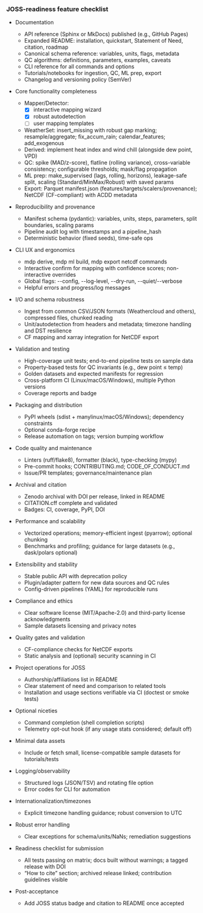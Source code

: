  ### JOSS-readiness feature checklist

 - Documentation
   - API reference (Sphinx or MkDocs) published (e.g., GitHub Pages)
   - Expanded README: installation, quickstart, Statement of Need, citation, roadmap
   - Canonical schema reference: variables, units, flags, metadata
   - QC algorithms: definitions, parameters, examples, caveats
   - CLI reference for all commands and options
   - Tutorials/notebooks for ingestion, QC, ML prep, export
   - Changelog and versioning policy (SemVer)

 - Core functionality completeness
   - Mapper/Detector:
     - [x] interactive mapping wizard
     - [x] robust autodetection
     - [ ] user mapping templates
   - WeatherSet: insert_missing with robust gap marking; resample/aggregate; fix_accum_rain; calendar_features; add_exogenous
   - Derived: implement heat index and wind chill (alongside dew point, VPD)
   - QC: spike (MAD/z-score), flatline (rolling variance), cross-variable consistency; configurable thresholds; mask/flag propagation
   - ML prep: make_supervised (lags, rolling, horizons), leakage-safe split, scaling (Standard/MinMax/Robust) with saved params
   - Export: Parquet manifest.json (features/targets/scalers/provenance); NetCDF (CF-compliant) with ACDD metadata

 - Reproducibility and provenance
   - Manifest schema (pydantic): variables, units, steps, parameters, split boundaries, scaling params
   - Pipeline audit log with timestamps and a pipeline_hash
   - Deterministic behavior (fixed seeds), time-safe ops

 - CLI UX and ergonomics
   - mdp derive, mdp ml build, mdp export netcdf commands
   - Interactive confirm for mapping with confidence scores; non-interactive overrides
   - Global flags: --config, --log-level, --dry-run, --quiet/--verbose
   - Helpful errors and progress/log messages

 - I/O and schema robustness
   - Ingest from common CSV/JSON formats (Weathercloud and others), compressed files, chunked reading
   - Unit/autodetection from headers and metadata; timezone handling and DST resilience
   - CF mapping and xarray integration for NetCDF export

 - Validation and testing
   - High-coverage unit tests; end-to-end pipeline tests on sample data
   - Property-based tests for QC invariants (e.g., dew point ≤ temp)
   - Golden datasets and expected manifests for regression
   - Cross-platform CI (Linux/macOS/Windows), multiple Python versions
   - Coverage reports and badge

 - Packaging and distribution
   - PyPI wheels (sdist + manylinux/macOS/Windows); dependency constraints
   - Optional conda-forge recipe
   - Release automation on tags; version bumping workflow

 - Code quality and maintenance
   - Linters (ruff/flake8), formatter (black), type-checking (mypy)
   - Pre-commit hooks; CONTRIBUTING.md; CODE_OF_CONDUCT.md
   - Issue/PR templates; governance/maintenance plan

 - Archival and citation
   - Zenodo archival with DOI per release, linked in README
   - CITATION.cff complete and validated
   - Badges: CI, coverage, PyPI, DOI

 - Performance and scalability
   - Vectorized operations; memory-efficient ingest (pyarrow); optional chunking
   - Benchmarks and profiling; guidance for large datasets (e.g., dask/polars optional)

 - Extensibility and stability
   - Stable public API with deprecation policy
   - Plugin/adapter pattern for new data sources and QC rules
   - Config-driven pipelines (YAML) for reproducible runs

 - Compliance and ethics
   - Clear software license (MIT/Apache-2.0) and third-party license acknowledgments
   - Sample datasets licensing and privacy notes

 - Quality gates and validation
   - CF-compliance checks for NetCDF exports
   - Static analysis and (optional) security scanning in CI

 - Project operations for JOSS
   - Authorship/affiliations list in README
   - Clear statement of need and comparison to related tools
   - Installation and usage sections verifiable via CI (doctest or smoke tests)

 - Optional niceties
   - Command completion (shell completion scripts)
   - Telemetry opt-out hook (if any usage stats considered; default off)

 - Minimal data assets
   - Include or fetch small, license-compatible sample datasets for tutorials/tests

 - Logging/observability
   - Structured logs (JSON/TSV) and rotating file option
   - Error codes for CLI for automation

 - Internationalization/timezones
   - Explicit timezone handling guidance; robust conversion to UTC

 - Robust error handling
   - Clear exceptions for schema/units/NaNs; remediation suggestions

 - Readiness checklist for submission
   - All tests passing on matrix; docs built without warnings; a tagged release with DOI
   - “How to cite” section; archived release linked; contribution guidelines visible

 - Post-acceptance
   - Add JOSS status badge and citation to README once accepted


